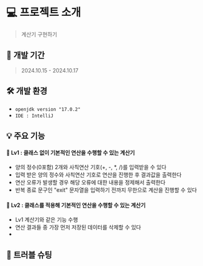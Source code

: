 
# 💻 프로젝트 소개
> 계산기 구현하기

## 🚀 개발 기간
> 2024.10.15 - 2024.10.17


## 🛠️ 개발 환경
- `openjdk version "17.0.2"`
- `IDE : IntelliJ`

## 💡 주요 기능
#### **📍 Lv1 : 클래스 없이 기본적인 연산을 수행할 수 있는 계산기**
* 양의 정수(0포함) 2개와 사칙연산 기호(+, -, *, /)를 입력받을 수 있다
* 입력 받은 양의 정수와 사칙연산 기호로 연산을 진행한 후 결과값을 출력한다
* 연산 오류가 발생할 경우 해당 오류에 대한 내용을 정제해서 출력한다
* 반복 종료 문구인 "exit" 문자열을 입력하기 전까지 무한으로 계산을 진행할 수 있다
#### **📍 Lv2 : 클래스를 적용해 기본적인 연산을 수행할 수 있는 계산기**
* Lv1 계산기와 같은 기능 수행
* 연산 결과들 중 가장 먼저 저장된 데이터를 삭제할 수 있다
*
## 🚨 트러블 슈팅
> 